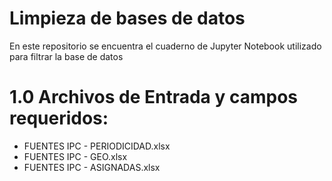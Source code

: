 # Limpieza de bases de datos

En este repositorio se encuentra el cuaderno de Jupyter Notebook utilizado para filtrar la base de datos

# 1.0 Archivos de Entrada y campos requeridos:
  * FUENTES IPC - PERIODICIDAD.xlsx
  * FUENTES IPC - GEO.xlsx 
  * FUENTES IPC - ASIGNADAS.xlsx 
  
